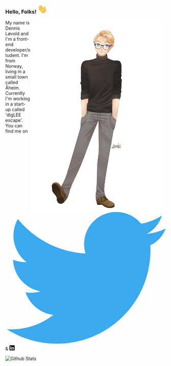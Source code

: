 ### Hello, Folks! <img src="icons/wave.gif" width="30px">

<img align="right" width="425" src="images/dennis.png">

My name is Dennis Løvold and I'm a front-end developer/student. I'm from Norway, living in a small town called Åheim. Currently I'm working in a start-up called 'digLEE escape'. You can find me on <a href="https://twitter.com/d0tDennis"><svg xmlns="http://www.w3.org/2000/svg" viewBox="0 0 335 276" fill="#3ba9ee" style="display:block, height: 16px">
  <path d="m302 70a195 195 0 0 1 -299 175 142 142 0 0 0 97 -30 70 70 0 0 1 -58 -47 70 70 0 0 0 31 -2 70 70 0 0 1 -57 -66 70 70 0 0 0 28 5 70 70 0 0 1 -18 -90 195 195 0 0 0 141 72 67 67 0 0 1 116 -62 117 117 0 0 0 43 -17 65 65 0 0 1 -31 38 117 117 0 0 0 39 -11 65 65 0 0 1 -32 35"/>
</svg></a> & <a href="https://www.linkedin.com/in/dotdennis/"><img alt="Drawn image of me" height="16px" src="icons/linkedin.svg"></a>

<img alt="Github Stats" width="400px" src="https://github-readme-stats.vercel.app/api?username=dotDennis&show_icons=true&theme=radical">

